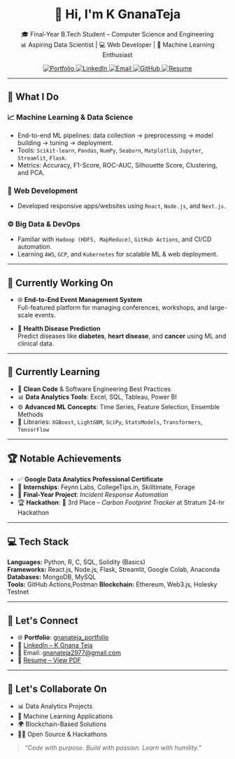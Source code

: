 <h1 align="center">👋 Hi, I'm K GnanaTeja</h1>

<p align="center">
  🎓 Final-Year B.Tech Student – Computer Science and Engineering <br>
  📊 Aspiring Data Scientist | 💻 Web Developer | 🔗 Machine Learning Enthusiast
</p>

<p align="center">
  <a href="https://my-portfolio-gz43wt478-gnana-teja-kummaragiris-projects.vercel.app" target="_blank">
    <img alt="Portfolio" src="https://img.shields.io/badge/Portfolio-gnanateja.dev-blueviolet?logo=google-chrome&logoColor=white">
  </a>
  <a href="http://www.linkedin.com/in/gnanatejakummaragiri" target="_blank">
    <img alt="LinkedIn" src="https://img.shields.io/badge/LinkedIn-blue?logo=linkedin&logoColor=white">
  </a>
  <a href="mailto:gnanateja2977@gmail.com" target="_blank">
    <img alt="Email" src="https://img.shields.io/badge/Gmail-red?logo=gmail&logoColor=white">
  </a>
  <a href="https://github.com/GnanaTeja123" target="_blank">
    <img alt="GitHub" src="https://img.shields.io/badge/GitHub-181717?logo=github&logoColor=white">
  </a>
  <a href="https://drive.google.com/file/d/1DniKUKLWsmFZy20dVODp8oANMbHv3vUl/view?usp=sharing" target="_blank">
    <img alt="Resume" src="https://img.shields.io/badge/Resume-View-green">
  </a>
</p>

---

## 🚀 What I Do

### 📈 Machine Learning & Data Science
- End-to-end ML pipelines: data collection → preprocessing → model building → tuning → deployment.
- Tools: `Scikit-learn`, `Pandas`, `NumPy`, `Seaborn`, `Matplotlib`, `Jupyter`, `Streamlit`, `Flask`.
- Metrics: Accuracy, F1-Score, ROC-AUC, Silhouette Score, Clustering, and PCA.

### 🔗 Web Development
- Developed responsive apps/websites using `React`, `Node.js`, and `Next.js`.

### ⚙️ Big Data & DevOps
- Familiar with `Hadoop (HDFS, MapReduce)`, `GitHub Actions`, and CI/CD automation.
- Learning `AWS`, `GCP`, and `Kubernetes` for scalable ML & web deployment.

---

## 🧠 Currently Working On

- 🌐 **End-to-End Event Management System**  
  Full-featured platform for managing conferences, workshops, and large-scale events.

- 🤖 **Health Disease Prediction**  
  Predict diseases like **diabetes**, **heart disease**, and **cancer** using ML and clinical data.

---

## 🌱 Currently Learning

- 🧹 **Clean Code** & Software Engineering Best Practices  
- 📊 **Data Analytics Tools**: Excel, SQL, Tableau, Power BI  
- ⚙️ **Advanced ML Concepts**: Time Series, Feature Selection, Ensemble Methods  
- 🧠 Libraries: `XGBoost`, `LightGBM`, `SciPy`, `StatsModels`, `Transformers`, `TensorFlow`

---

## 🏆 Notable Achievements

- ✅ **Google Data Analytics Professional Certificate**  
- 💼 **Internships**: Feynn Labs, CollegeTips.in, Skilltimate, Forage  
- 🧪 **Final-Year Project**: *Incident Response Automation*  
- 🏆 **Hackathon**: 🥉 3rd Place – *Carbon Footprint Tracker* at Stratum 24-hr Hackathon

---

## 💻 Tech Stack

**Languages:** Python, R, C, SQL, Solidity (Basics)  
**Frameworks:** React.js, Node.js, Flask, Streamlit, Google Colab, Anaconda  
**Databases:** MongoDB, MySQL  
**Tools:** GitHub Actions,Postman
**Blockchain:** Ethereum, Web3.js, Holesky Testnet  

---

## 📌 Let's Connect

- 🌐 **Portfolio**: [gnanateja_portfolio](https://my-portfolio-gz43wt478-gnana-teja-kummaragiris-projects.vercel.app)  
- 💼 [LinkedIn – K Gnana Teja](https://linkedin.com/in/gnana-teja-kummaragiri-383187324)  
- 📧 Email: [gnanateja2977@gmail.com](mailto:gnanateja2977@gmail.com)  
- 📄 [Resume – View PDF](https://drive.google.com/file/d/1ken77vy7qsETO4haarDboyesxmqlwse0/view?usp=sharing)

---

## 🤝 Let's Collaborate On

- 📊 Data Analytics Projects  
- 🤖 Machine Learning Applications  
- 🌍 Blockchain-Based Solutions  
- 🧑‍💻 Open Source & Hackathons  

> *“Code with purpose. Build with passion. Learn with humility.”*

